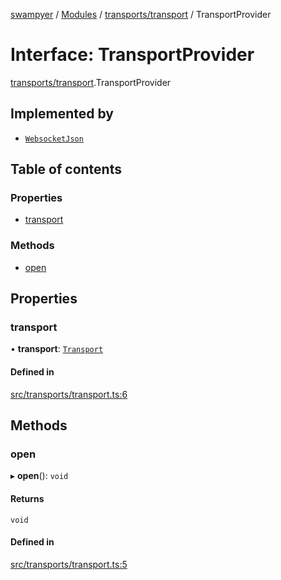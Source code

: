 [swampyer](../README.md) / [Modules](../modules.md) / [transports/transport](../modules/transports_transport.md) / TransportProvider

# Interface: TransportProvider

[transports/transport](../modules/transports_transport.md).TransportProvider

## Implemented by

- [`WebsocketJson`](../classes/transports_websocket_json.WebsocketJson.md)

## Table of contents

### Properties

- [transport](transports_transport.TransportProvider.md#transport)

### Methods

- [open](transports_transport.TransportProvider.md#open)

## Properties

### transport

• **transport**: [`Transport`](../classes/transports_transport.Transport.md)

#### Defined in

[src/transports/transport.ts:6](https://github.com/zaberSatnam/js-swampyer/blob/9cfd414/src/transports/transport.ts#L6)

## Methods

### open

▸ **open**(): `void`

#### Returns

`void`

#### Defined in

[src/transports/transport.ts:5](https://github.com/zaberSatnam/js-swampyer/blob/9cfd414/src/transports/transport.ts#L5)
